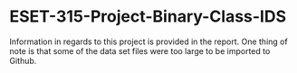 # ESET-315-Project-Binary-Class-IDS

Information in regards to this project is provided in the report. One thing of note is that some of the data set files were too large to be imported to Github.
